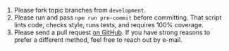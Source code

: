 1. Please fork topic branches from `development`.
2. Please run and pass `npm run pre-commit` before committing. That script lints code, checks style, runs tests, and requires 100% coverage.
3. Please send a pull request [on GitHub](https://github.com/kemitchell/ocurry.js). If you have strong reasons to prefer a different method, feel free to reach out by e-mail.
